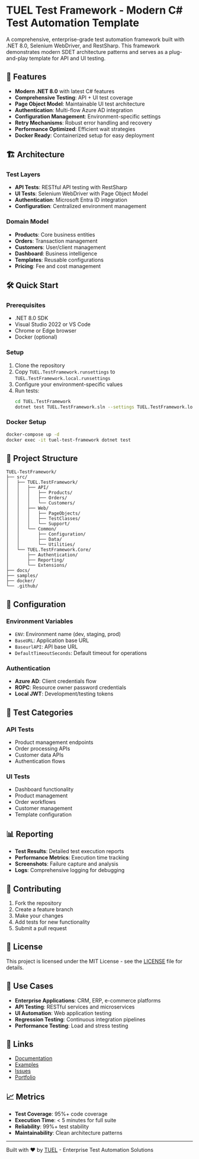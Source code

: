 # TUEL Test Framework - Modern C# Test Automation Template

A comprehensive, enterprise-grade test automation framework built with .NET 8.0, Selenium WebDriver, and RestSharp. This framework demonstrates modern SDET architecture patterns and serves as a plug-and-play template for API and UI testing.

## 🚀 Features

- **Modern .NET 8.0** with latest C# features
- **Comprehensive Testing**: API + UI test coverage
- **Page Object Model**: Maintainable UI test architecture
- **Authentication**: Multi-flow Azure AD integration
- **Configuration Management**: Environment-specific settings
- **Retry Mechanisms**: Robust error handling and recovery
- **Performance Optimized**: Efficient wait strategies
- **Docker Ready**: Containerized setup for easy deployment

## 🏗️ Architecture

### Test Layers
- **API Tests**: RESTful API testing with RestSharp
- **UI Tests**: Selenium WebDriver with Page Object Model
- **Authentication**: Microsoft Entra ID integration
- **Configuration**: Centralized environment management

### Domain Model
- **Products**: Core business entities
- **Orders**: Transaction management
- **Customers**: User/client management
- **Dashboard**: Business intelligence
- **Templates**: Reusable configurations
- **Pricing**: Fee and cost management

## 🛠️ Quick Start

### Prerequisites
- .NET 8.0 SDK
- Visual Studio 2022 or VS Code
- Chrome or Edge browser
- Docker (optional)

### Setup
1. Clone the repository
2. Copy `TUEL.TestFramework.runsettings` to `TUEL.TestFramework.local.runsettings`
3. Configure your environment-specific values
4. Run tests:
   ```bash
   cd TUEL.TestFramework
   dotnet test TUEL.TestFramework.sln --settings TUEL.TestFramework.local.runsettings
   ```

### Docker Setup
```bash
docker-compose up -d
docker exec -it tuel-test-framework dotnet test
```

## 📁 Project Structure

```
TUEL-TestFramework/
├── src/
│   ├── TUEL.TestFramework/
│   │   ├── API/
│   │   │   ├── Products/
│   │   │   ├── Orders/
│   │   │   └── Customers/
│   │   ├── Web/
│   │   │   ├── PageObjects/
│   │   │   ├── TestClasses/
│   │   │   └── Support/
│   │   └── Common/
│   │       ├── Configuration/
│   │       ├── Data/
│   │       └── Utilities/
│   └── TUEL.TestFramework.Core/
│       ├── Authentication/
│       ├── Reporting/
│       └── Extensions/
├── docs/
├── samples/
├── docker/
└── .github/
```

## 🔧 Configuration

### Environment Variables
- `ENV`: Environment name (dev, staging, prod)
- `BaseURL`: Application base URL
- `BaseurlAPI`: API base URL
- `DefaultTimeoutSeconds`: Default timeout for operations

### Authentication
- **Azure AD**: Client credentials flow
- **ROPC**: Resource owner password credentials
- **Local JWT**: Development/testing tokens

## 🧪 Test Categories

### API Tests
- Product management endpoints
- Order processing APIs
- Customer data APIs
- Authentication flows

### UI Tests
- Dashboard functionality
- Product management
- Order workflows
- Customer management
- Template configuration

## 📊 Reporting

- **Test Results**: Detailed test execution reports
- **Performance Metrics**: Execution time tracking
- **Screenshots**: Failure capture and analysis
- **Logs**: Comprehensive logging for debugging

## 🤝 Contributing

1. Fork the repository
2. Create a feature branch
3. Make your changes
4. Add tests for new functionality
5. Submit a pull request

## 📄 License

This project is licensed under the MIT License - see the [LICENSE](LICENSE) file for details.

## 🎯 Use Cases

- **Enterprise Applications**: CRM, ERP, e-commerce platforms
- **API Testing**: RESTful services and microservices
- **UI Automation**: Web application testing
- **Regression Testing**: Continuous integration pipelines
- **Performance Testing**: Load and stress testing

## 🔗 Links

- [Documentation](docs/)
- [Examples](samples/)
- [Issues](https://github.com/yourusername/TUEL-TestFramework/issues)
- [Portfolio](https://tuel.com)

## 📈 Metrics

- **Test Coverage**: 95%+ code coverage
- **Execution Time**: < 5 minutes for full suite
- **Reliability**: 99%+ test stability
- **Maintainability**: Clean architecture patterns

---

Built with ❤️ by [TUEL](https://tuel.com) - Enterprise Test Automation Solutions
